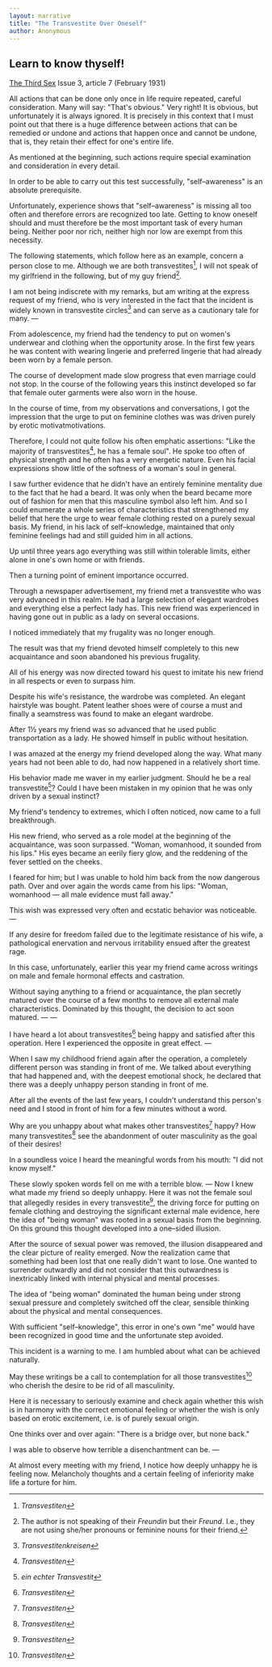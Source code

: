 ```yaml
---
layout: narrative
title: "The Transvestite Over Oneself"
author: Anonymous
---
```


## Learn to know thyself!

[The Third Sex](/das-dritte-geschlecht/) Issue 3, article 7 (February 1931)

All actions that can be done only once in life require repeated, careful consideration. Many will say: "That's obvious." Very right! It is obvious, but unfortunately it is always ignored. It is precisely in this context that I must point out that there is a huge difference between actions that can be remedied or undone and actions that happen once and cannot be undone, that is, they retain their effect for one's entire life.

As mentioned at the beginning, such actions require special examination and consideration in every detail.

In order to be able to carry out this test successfully, "self&ndash;awareness" is an absolute prerequisite.

Unfortunately, experience shows that "self&ndash;awareness" is missing all too often and therefore errors are recognized too late. Getting to know oneself should and must therefore be the most important task of every human being. Neither poor nor rich, neither high nor low are exempt from this necessity.

The following statements, which follow here as an example, concern a person close to me. Although we are both transvestites[^fn1], I will not speak of my girlfriend in the following, but of my guy friend[^fn2].

I am not being indiscrete with my remarks, but am writing at the express request of my friend, who is very interested in the fact that the incident is widely known in transvestite circles[^fn3] and can serve as a cautionary tale for many. &mdash;

From adolescence, my friend had the tendency to put on women's underwear and clothing when the opportunity arose. In the first few years he was content with wearing lingerie and preferred lingerie that had already been worn by a female person.

The course of development made slow progress that even marriage could not stop. In the course of the following years this instinct developed so far that female outer garments were also worn in the house.

In the course of time, from my observations and conversations, I got the impression that the urge to put on feminine clothes was was driven purely by erotic motivatmotivations.

Therefore, I could not quite follow his often emphatic assertions: "Like the majority of transvestites[^fn1], he has a female soul". He spoke too often of physical strength and he often has a very energetic nature. Even his facial expressions show little of the softness of a woman's soul in general.

I saw further evidence that he didn't have an entirely feminine mentality due to the fact that he had a beard. It was only when the beard became more out of fashion for men that this masculine symbol also left him. And so I could enumerate a whole series of characteristics that strengthened my belief that here the urge to wear female clothing rested on a purely sexual basis. My friend, in his lack of self&ndash;knowledge, maintained that only feminine feelings had and still guided him in all actions.

Up until three years ago everything was still within tolerable limits, either alone in one's own home or with friends.

Then a turning point of eminent importance occurred.

Through a newspaper advertisement, my friend met a transvestite who was very advanced in this realm. He had a large selection of elegant wardrobes and everything else a perfect lady has. This new friend was experienced in having gone out in public as a lady on several occasions.

I noticed immediately that my frugality was no longer enough.

The result was that my friend devoted himself completely to this new acquaintance and soon abandoned his previous frugality.

All of his energy was now directed toward his quest to imitate his new friend in all respects or even to surpass him.

Despite his wife's resistance, the wardrobe was completed. An elegant hairstyle was bought. Patent leather shoes were of course a must and finally a seamstress was found to make an elegant wardrobe.

After 1&frac12; years my friend was so advanced that he used public transportation as a lady. He showed himself in public without hesitation.

I was amazed at the energy my friend developed along the way. What many years had not been able to do, had now happened in a relatively short time.

His behavior made me waver in my earlier judgment. Should he be a real transvestite[^fn4]? Could I have been mistaken in my opinion that he was only driven by a sexual instinct?

My friend's tendency to extremes, which I often noticed, now came to a full breakthrough.

His new friend, who served as a role model at the beginning of the acquaintance, was soon surpassed. "Woman, womanhood, it sounded from his lips." His eyes became an eerily fiery glow, and the reddening of the fever settled on the cheeks.

I feared for him; but I was unable to hold him back from the now dangerous path. Over and over again the words came from his lips: "Woman, womanhood &mdash; all male evidence must fall away."

This wish was expressed very often and ecstatic behavior was noticeable. &mdash;

If any desire for freedom failed due to the legitimate resistance of his wife, a pathological enervation and nervous irritability ensued after the greatest rage.

In this case, unfortunately, earlier this year my friend came across writings on male and female hormonal effects and castration.

Without saying anything to a friend or acquaintance, the plan secretly matured over the course of a few months to remove all external male characteristics. Dominated by this thought, the decision to act soon matured. &mdash; &mdash;

I have heard a lot about transvestites[^fn1] being happy and satisfied after this operation. Here I experienced the opposite in great effect. &mdash;

When I saw my childhood friend again after the operation, a completely different person was standing in front of me. We talked about everything that had happened and, with the deepest emotional shock, he declared that there was a deeply unhappy person standing in front of me.

After all the events of the last few years, I couldn't understand this person's need and I stood in front of him for a few minutes without a word.

Why are you unhappy about what makes other transvestites[^fn1] happy? How many transvestites[^fn1] see the abandonment of outer masculinity as the goal of their desires!

In a soundless voice I heard the meaningful words from his mouth: "I did not know myself."

These slowly spoken words fell on me with a terrible blow. &mdash; Now I knew what made my friend so deeply unhappy. Here it was not the female soul that allegedly resides in every transvestite[^fn1], the driving force for putting on female clothing and destroying the significant external male evidence, here the idea of ​​"being woman" was rooted in a sexual basis from the beginning. On this ground this thought developed into a one&ndash;sided illusion.

After the source of sexual power was removed, the illusion disappeared and the clear picture of reality emerged. Now the realization came that something had been lost that one really didn't want to lose. One wanted to surrender outwardly and did not consider that this outwardness is inextricably linked with internal physical and mental processes.

The idea of ​​"being woman" dominated the human being under strong sexual pressure and completely switched off the clear, sensible thinking about the physical and mental consequences.

With sufficient "self&ndash;knowledge", this error in one's own "me" would have been recognized in good time and the unfortunate step avoided.

This incident is a warning to me. I am humbled about what can be achieved naturally.

May these writings be a call to contemplation for all those transvestites[^fn1] who cherish the desire to be rid of all masculinity.

Here it is necessary to seriously examine and check again whether this wish is in harmony with the correct emotional feeling or whether the wish is only based on erotic excitement, i.e. is of purely sexual origin.

One thinks over and over again: "There is a bridge over, but none back."

I was able to observe how terrible a disenchantment can be. &mdash;

At almost every meeting with my friend, I notice how deeply unhappy he is feeling now. Melancholy thoughts and a certain feeling of inferiority make life a torture for him.

[^fn1]: _Transvestiten_
[^fn2]: The author is not speaking of their _Freundin_ but their _Freund_. I.e., they are not using she/her pronouns or feminine nouns for their friend.
[^fn3]: _Transvestitenkreisen_
[^fn4]: _ein echter Transvestit_
